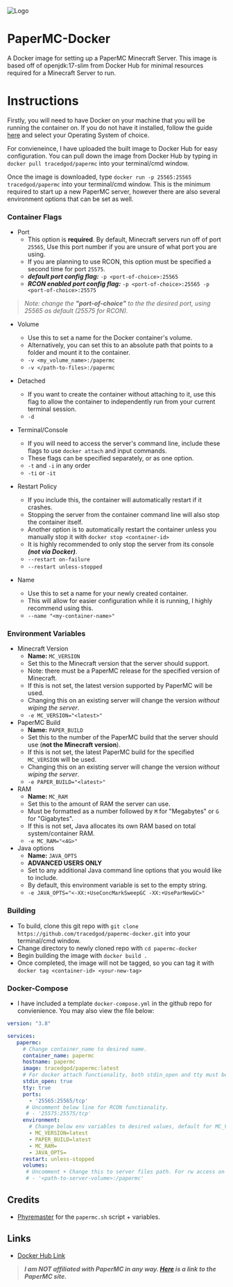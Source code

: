 ![Logo](https://miro.medium.com/max/617/1*v9KNKSA_Pz4lywnXWNh1SQ.png)


# PaperMC-Docker
A Docker image for setting up a PaperMC Minecraft Server. This image is based off of openjdk:17-slim from Docker Hub for minimal resources required for a Minecraft Server to run.

# Instructions

Firstly, you will need to have Docker on your machine that you will be running the container on. If you do not have it installed, follow the guide [here](https://docs.docker.com/get-docker/) and select your Operating System of choice.

For convieneince, I have uploaded the built image to Docker Hub for easy configuration. You can pull down the image from Docker Hub by typing in `docker pull tracedgod/papermc` into your terminal/cmd window.

Once the image is downloaded, type `docker run -p 25565:25565 tracedgod/papermc` into your terminal/cmd window. This is the minimum required to start up a new PaperMC server, however there are also several environment options that can be set as well.

### Container Flags

- Port
  - This option is __required__. By default, Minecraft servers run off of port `25565`, Use this port number if you are unsure of what port you are using.
  - If you are planning to use RCON, this option must be specified a second time for port `25575`.
  - *__default port config flag:__* `-p <port-of-choice>:25565`
  - *__RCON enabled port config flag:__* `-p <port-of-choice>:25565 -p <port-of-choice>:25575`
> *Note: change the __"port-of-choice"__ to the the desired port, using 25565 as default (25575 for RCON).*

- Volume
  - Use this to set a name for the Docker container's volume.
  - Alternatively, you can set this to an absolute path that points to a folder and mount it to the container.
  - `-v <my_volume_name>:/papermc`
  - `-v </path-to-files>:/papermc`

- Detached
  - If you want to create the container without attaching to it, use this flag to allow the container to independently run from your current terminal session.
  - `-d`

- Terminal/Console
  - If you will need to access the server's command line, include these flags to use `docker attach` and input commands.
  - These flags can be specified separately, or as one option.
  - `-t` and `-i` in any order
  - `-ti` or `-it`

- Restart Policy
  - If you include this, the container will automatically restart if it crashes.
  - Stopping the server from the container command line will also stop the container itself.
  - Another option is to automatically restart the container unless you manually stop it with `docker stop <container-id>`
  - It is highly recommended to only stop the server from its console __*(not via Docker)*__.
  - `--restart on-failure`
  - `--restart unless-stopped`

- Name
  - Use this to set a name for your newly created container.
  - This will allow for easier configuration while it is running, I highly recommend using this.
  - `--name "<my-container-name>"`

### Environment Variables

- Minecraft Version
  - **Name:** `MC_VERSION`
  - Set this to the Minecraft version that the server should support.
  - Note: there must be a PaperMC release for the specified version of Minecraft.
  - If this is not set, the latest version supported by PaperMC will be used.
  - Changing this on an existing server will change the version *without wiping the server*.
  - `-e MC_VERSION="<latest>"`
- PaperMC Build
  - **Name:** `PAPER_BUILD`
  - Set this to the number of the PaperMC build that the server should use (**not the Minecraft version**).
  - If this is not set, the latest PaperMC build for the specified `MC_VERSION` will be used.
  - Changing this on an existing server will change the version *without wiping the server*.
  - `-e PAPER_BUILD="<latest>"`
- RAM
  - **Name:** `MC_RAM`
  - Set this to the amount of RAM the server can use.
  - Must be formatted as a number followed by `M` for "Megabytes" or `G` for "Gigabytes".
  - If this is not set, Java allocates its own RAM based on total system/container RAM.
  - `-e MC_RAM="<4G>"`
- Java options
  - **Name:** `JAVA_OPTS`
  - **ADVANCED USERS ONLY**
  - Set to any additional Java command line options that you would like to include.
  - By default, this environment variable is set to the empty string.
  - `-e JAVA_OPTS="<-XX:+UseConcMarkSweepGC -XX:+UseParNewGC>"`

### Building
  - To build, clone this git repo with `git clone https://github.com/tracedgod/papermc-docker.git` into your terminal/cmd window.
  - Change directory to newly cloned repo with `cd papermc-docker`
  - Begin building the image with `docker build .`
  - Once completed, the image will not be tagged, so you can tag it with `docker tag <container-id> <your-new-tag>`

### Docker-Compose
  - I have included a template `docker-compose.yml` in the github repo for convienience. You may also view the file below:
```yaml
version: "3.8"

services:
   papermc:
     # Change container_name to desired name.
     container_name: papermc
     hostname: papermc
     image: tracedgod/papermc:latest
     # For docker attach functionality, both stdin_open and tty must be set to true.
     stdin_open: true
     tty: true
     ports:
       - '25565:25565/tcp'
      # Uncomment below line for RCON functionality.
      # - '25575:25575/tcp'
     environment:
       # Change below env variables to desired values, default for MC_VERSION + PAPER_BUILD is latest, MC_RAM + JAVA_OPTS are optional.
       - MC_VERSION=latest
       - PAPER_BUILD=latest
       - MC_RAM=
       - JAVA_OPTS=
     restart: unless-stopped
     volumes:
      # Uncomment + Change this to server files path. For rw access on host, create a new group with GID 5000 and add yourself to said group.
      # - '<path-to-server-volume>:/papermc'
```

## Credits

  - [Phyremaster](https://github.com/Phyremaster/papermc-docker) for the `papermc.sh` script + variables.

## Links 

  - [Docker Hub Link](https://hub.docker.com/r/tracedgod/papermc)

>__*I am **NOT** affiliated with PaperMC in any way. [Here](https://papermc.io/) is a link to the PaperMC site.*__
